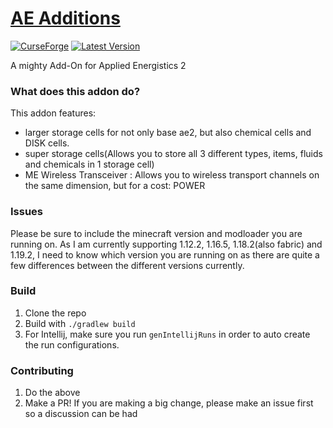 [AE Additions](https://www.curseforge.com/minecraft/mc-mods/ae-additions-extra-cells-2-fork)
==========
[![CurseForge](http://cf.way2muchnoise.eu/full_493962_downloads.svg)](https://www.curseforge.com/minecraft/mc-mods/ae-additions-extra-cells-2-fork)
[![Latest Version](http://cf.way2muchnoise.eu/versions/For%20MC_493962_all.svg)](https://www.curseforge.com/minecraft/mc-mods/ae-additions-extra-cells-2-fork/files/latest)


A mighty Add-On for Applied Energistics 2

### What does this addon do?

This addon features:

- larger storage cells for not only base ae2, but also chemical cells and DISK cells.
- super storage cells(Allows you to store all 3 different types, items, fluids and chemicals in 1 storage cell)
- ME Wireless Transceiver : Allows you to wireless transport channels on the same dimension, but for a cost: POWER

### Issues

Please be sure to include the minecraft version and modloader you are running on. As I am currently supporting 1.12.2, 1.16.5, 1.18.2(also fabric) and 1.19.2, I need to know which version you are running on as there are quite a few differences between the different versions currently.

### Build

1. Clone the repo
2. Build with `./gradlew build`
3. For Intellij, make sure you run `genIntellijRuns` in order to auto create the run configurations.

### Contributing

1. Do the above
2. Make a PR! If you are making a big change, please make an issue first so a discussion can be had

